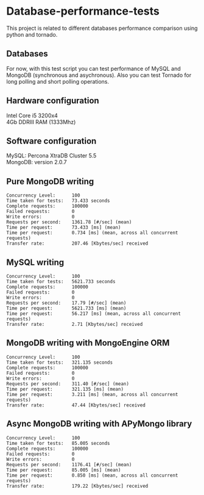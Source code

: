 Database-performance-tests
==========================

This project is related to different databases performance comparison using python and tornado.

Databases
---------
For now, with this test script you can test performance of MySQL and MongoDB (synchronous and asychronous).
Also you can test Tornado for long polling and short polling operations.

Hardware configuration
----------------------
Intel Core i5 3200x4  
4Gb DDRIII RAM (1333Mhz)

Software configuration
----------------------
MySQL: Percona XtraDB Cluster 5.5  
MongoDB: version 2.0.7 

Pure MongoDB writing
--------------------
	Concurrency Level:      100
	Time taken for tests:   73.433 seconds
	Complete requests:      100000
	Failed requests:        0
	Write errors:           0
	Requests per second:    1361.78 [#/sec] (mean)
	Time per request:       73.433 [ms] (mean)
	Time per request:       0.734 [ms] (mean, across all concurrent requests)
	Transfer rate:          207.46 [Kbytes/sec] received

MySQL writing
-------------
	Concurrency Level:      100
	Time taken for tests:   5621.733 seconds
	Complete requests:      100000
	Failed requests:        0
	Write errors:           0
	Requests per second:    17.79 [#/sec] (mean)
	Time per request:       5621.733 [ms] (mean)
	Time per request:       56.217 [ms] (mean, across all concurrent requests)
	Transfer rate:          2.71 [Kbytes/sec] received

MongoDB writing with MongoEngine ORM
------------------------------------
	Concurrency Level:      100
	Time taken for tests:   321.135 seconds
	Complete requests:      100000
	Failed requests:        0
	Write errors:           0
	Requests per second:    311.40 [#/sec] (mean)
	Time per request:       321.135 [ms] (mean)
	Time per request:       3.211 [ms] (mean, across all concurrent requests)
	Transfer rate:          47.44 [Kbytes/sec] received

Async MongoDB writing with APyMongo library
-------------------------------------------
	Concurrency Level:      100
	Time taken for tests:   85.005 seconds
	Complete requests:      100000
	Failed requests:        0
	Write errors:           0
	Requests per second:    1176.41 [#/sec] (mean)
	Time per request:       85.005 [ms] (mean)
	Time per request:       0.850 [ms] (mean, across all concurrent requests)
	Transfer rate:          179.22 [Kbytes/sec] received
